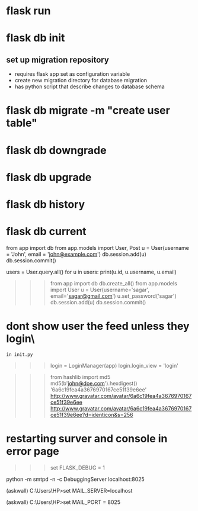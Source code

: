 # flask run

# flask db init
## set up migration repository
- requires flask app set as configuration variable
- create new migration directory for database migration
- has python script that describe changes to database schema

# flask db migrate -m "create user table"


# flask db downgrade
# flask db upgrade


# flask db history
# flask db current


from app import db
from app.models import User, Post
u = User(username = 'John', email = 'john@example.com')
db.session.add(u)
db.session.commit()

users = User.query.all()
for u in users:
	print(u.id, u.username, u.email)


>>> from app import db
>>> db.create_all()
>>> from app.models import User
>>> u = User(username='sagar', email='sagar@gmail.com')
>>> u.set_password('sagar')
>>> db.session.add(u)
>>> db.session.commit()

# dont show user the feed unless they login\
`in init.py`
>>> login = LoginManager(app)
>>>login.login_view = 'login'


>>> from hashlib import md5
>>> md5(b'john@doe.com').hexdigest()
'6a6c19fea4a3676970167ce51f39e6ee'
>>> http://www.gravatar.com/avatar/6a6c19fea4a3676970167ce51f39e6ee
>>> http://www.gravatar.com/avatar/6a6c19fea4a3676970167ce51f39e6ee?d=identicon&s=256

# restarting surver and console in error page
>>> set FLASK_DEBUG = 1


python -m smtpd -n -c DebuggingServer localhost:8025

(askwall) C:\Users\HP>set MAIL_SERVER=localhost

(askwall) C:\Users\HP>set MAIL_PORT = 8025